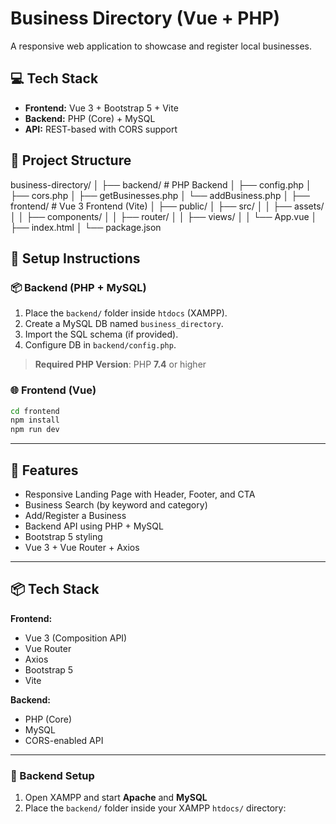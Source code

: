 # Business Directory (Vue + PHP)

A responsive web application to showcase and register local businesses.

## 💻 Tech Stack
- **Frontend:** Vue 3 + Bootstrap 5 + Vite
- **Backend:** PHP (Core) + MySQL
- **API:** REST-based with CORS support

## 📂 Project Structure
business-directory/
│
├── backend/ # PHP Backend
│ ├── config.php
│ ├── cors.php
│ ├── getBusinesses.php
│ └── addBusiness.php
│
├── frontend/ # Vue 3 Frontend (Vite)
│ ├── public/
│ ├── src/
│ │ ├── assets/
│ │ ├── components/
│ │ ├── router/
│ │ ├── views/
│ │ └── App.vue
│ ├── index.html
│ └── package.json




## 🚀 Setup Instructions

### 📦 Backend (PHP + MySQL)
1. Place the `backend/` folder inside `htdocs` (XAMPP).
2. Create a MySQL DB named `business_directory`.
3. Import the SQL schema (if provided).
4. Configure DB in `backend/config.php`.

> **Required PHP Version**: PHP **7.4** or higher 

### 🌐 Frontend (Vue)
```bash
cd frontend
npm install
npm run dev
```

---

## 🚀 Features

- Responsive Landing Page with Header, Footer, and CTA
- Business Search (by keyword and category)
- Add/Register a Business
- Backend API using PHP + MySQL
- Bootstrap 5 styling
- Vue 3 + Vue Router + Axios

---

## 📦 Tech Stack

**Frontend:**
- Vue 3 (Composition API)
- Vue Router
- Axios
- Bootstrap 5
- Vite

**Backend:**
- PHP (Core)
- MySQL
- CORS-enabled API

---

### 🔧 Backend Setup

1. Open XAMPP and start **Apache** and **MySQL**
2. Place the `backend/` folder inside your XAMPP `htdocs/` directory:
